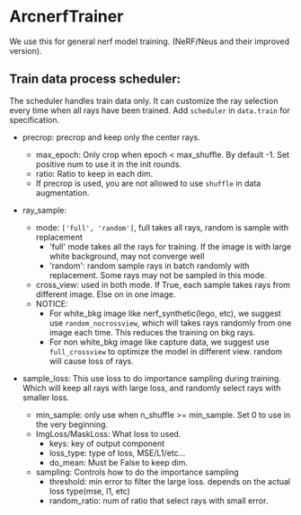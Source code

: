 # ArcnerfTrainer
We use this for general nerf model training. (NeRF/Neus and their improved version).

## Train data process scheduler:
The scheduler handles train data only. It can customize the ray selection every time when all rays have been trained.
Add `scheduler` in `data.train` for specification.

- precrop: precrop and keep only the center rays.
  - max_epoch: Only crop when epoch < max_shuffle. By default -1. Set positive num to use it in the init rounds.
  - ratio: Ratio to keep in each dim.
  - If precrop is used, you are not allowed to use `shuffle` in data augmentation.

- ray_sample:
  - mode: `['full', 'random']`, full takes all rays, random is sample with replacement
    - 'full' mode takes all the rays for training. If the image is with large white background, may not converge well
    - 'random': random sample rays in batch randomly with replacement. Some rays may not be sampled in this mode.
  - cross_view: used in both mode. If True, each sample takes rays from different image. Else on in one image.
  - NOTICE:
    - For white_bkg image like nerf_synthetic(lego, etc), we suggest use `random_nocrossview`, which will takes
    rays randomly from one image each time. This reduces the training on bkg rays.
    - For non white_bkg image like capture data, we suggest use `full_crossview` to optimize the model in different view.
    random will cause loss of rays.

- sample_loss: This use loss to do importance sampling during training. Which will keep all rays with large loss,
and randomly select rays with smaller loss.
    - min_sample: only use when n_shuffle >= min_sample. Set 0 to use in the very beginning.
    - ImgLoss/MaskLoss:  What loss to used.
      - keys: key of output component
      - loss_type: type of loss, MSE/L1/etc...
      - do_mean: Must be False to keep dim.
    - sampling: Controls how to do the importance sampling
      - threshold: min error to filter the large loss. depends on the actual loss type(mse, l1, etc)
      - random_ratio: num of ratio that select rays with small error.
